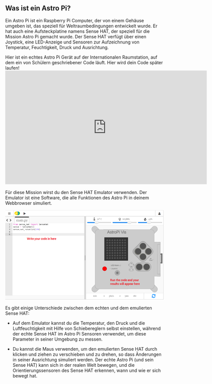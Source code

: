 ## Was ist ein Astro Pi?

Ein Astro Pi ist ein Raspberry Pi Computer, der von einem Gehäuse umgeben ist, das speziell für Weltraumbedingungen entwickelt wurde. Er hat auch eine Aufsteckplatine namens Sense HAT, der speziell für die Mission Astro Pi gemacht wurde. Der Sense HAT verfügt über einen Joystick, eine LED-Anzeige und Sensoren zur Aufzeichnung von Temperatur, Feuchtigkeit, Druck und Ausrichtung.

Hier ist ein echtes Astro Pi Gerät auf der Internationalen Raumstation, auf dem ein von Schülern geschriebener Code läuft. Hier wird dein Code später laufen! <iframe src="https://player.vimeo.com/video/172737314" width="640" height="360" frameborder="0" webkitallowfullscreen mozallowfullscreen allowfullscreen mark="crwd-mark"></iframe> 

Für diese Mission wirst du den Sense HAT Emulator verwenden. Der Emulator ist eine Software, die alle Funktionen des Astro Pi in deinem Webbrowser simuliert.

![Sense HAT Emulator](images/sense-hat-emulator.png)

Es gibt einige Unterschiede zwischen dem echten und dem emulierten Sense HAT:

- Auf dem Emulator kannst du die Temperatur, den Druck und die Luftfeuchtigkeit mit Hilfe von Schiebereglern selbst einstellen, während der echte Sense HAT im Astro Pi Sensoren verwendet, um diese Parameter in seiner Umgebung zu messen.

- Du kannst die Maus verwenden, um den emulierten Sense HAT durch klicken und ziehen zu verschieben und zu drehen, so dass Änderungen in seiner Ausrichtung simuliert werden. Der echte Astro Pi (und sein Sense HAT) kann sich in der realen Welt bewegen, und die Orientierungssensoren des Sense HAT erkennen, wann und wie er sich bewegt hat.